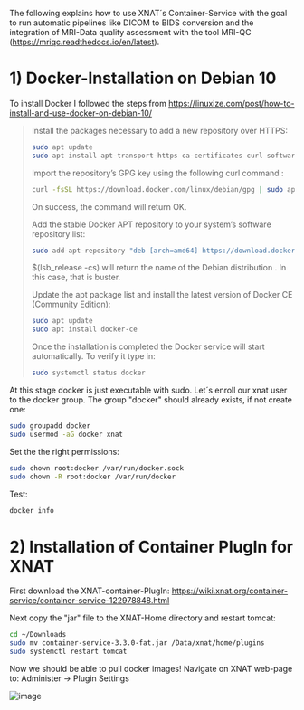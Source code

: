 The following explains how to use XNAT´s Container-Service with the goal to run automatic pipelines like DICOM to BIDS conversion and the integration of MRI-Data quality assessment with the tool MRI-QC (https://mriqc.readthedocs.io/en/latest).

# __1) Docker-Installation on Debian 10__

To install Docker I followed the steps from https://linuxize.com/post/how-to-install-and-use-docker-on-debian-10/

>Install the packages necessary to add a new repository over HTTPS:
>```bash
>sudo apt update
>sudo apt install apt-transport-https ca-certificates curl software-properties-common gnupg2
>```
>Import the repository’s GPG key using the following curl command :
>```bash
>curl -fsSL https://download.docker.com/linux/debian/gpg | sudo apt-key add -
>```
>On success, the command will return OK.
>
>Add the stable Docker APT repository to your system’s software repository list:
>```bash
>sudo add-apt-repository "deb [arch=amd64] https://download.docker.com/linux/debian $(lsb_release -cs) stable"
>```
>$(lsb_release -cs) will return the name of the Debian distribution . In this case, that is buster.
>
>Update the apt package list and install the latest version of Docker CE (Community Edition):
>```bash
>sudo apt update
>sudo apt install docker-ce
>```
>Once the installation is completed the Docker service will start automatically. To verify it type in:
>
>```bash
>sudo systemctl status docker
>```

At this stage docker is just executable with sudo. Let´s enroll our xnat user to the docker group. The group "docker" should already exists, if not create one:

```bash
sudo groupadd docker
sudo usermod -aG docker xnat
```

Set the the right permissions:

```bash
sudo chown root:docker /var/run/docker.sock
sudo chown -R root:docker /var/run/docker
```

Test:

```bash
docker info
```

# __2) Installation of Container PlugIn for XNAT__ 

First download the XNAT-container-PlugIn:
https://wiki.xnat.org/container-service/container-service-122978848.html

Next copy the "jar" file to the XNAT-Home directory and restart tomcat:
```bash
cd ~/Downloads
sudo mv container-service-3.3.0-fat.jar /Data/xnat/home/plugins
sudo systemctl restart tomcat
```
Now we should be able to pull docker images! Navigate on XNAT web-page to: Administer -> Plugin Settings

![image](https://user-images.githubusercontent.com/88328518/226909623-ce55e176-6ddf-481d-8485-3f2ff16fff74.png)



